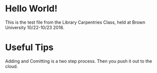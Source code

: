 # Hello World!

This is the test file from the Library Carpentries Class, held at Brown University 10/22-10/23 2018. 

# Useful Tips

Adding and Comitting is a two step process. Then you push it out to the cloud. 

